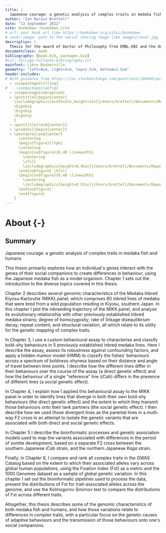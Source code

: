 ```yaml
---
title: |
  Japanese courage: a genetic analysis of complex traits in medaka fish and humans
author: "Ian Narain Brettell"
date: "13 September 2022"
site: bookdown::bookdown_site
# url: your book url like https://bookdown.org/yihui/bookdown
# cover-image: path to the social sharing image like images/cover.jpg
description: |
  Thesis for the award of Doctor of Philosophy from EMBL-EBI and the University of Cambridge.
documentclass: book
bibliography: [book.bib, packages.bib]
#csl: chicago-fullnote-bibliography.csl
mainfont: Libre Baskerville
geometry: "left=4cm, right=3cm, top=2.5cm, bottom=2.5cm"
header-includes:
# With guidance from https://tex.stackexchange.com/questions/148438/putting-two-images-beside-each-other
  - \usepackage{titling}
#  - \usepackage{subfig}
  - \usepackage{subcaption}
  - \pretitle{\begin{center}
    \includegraphics[width=2in,height=2in]{/Users/brettell/Documents/Repositories/PhD-thesis/book/figs/title/Arms_PembrokeCollege_Cambridge.pdf}\LARGE\\
    \bigskip
    \bigskip
    \bigskip
    }
  - \posttitle{\end{center}}
  - \predate{\begin{center}}
  - \postdate{\end{center}
      \centering
      \begin{figure}[!tpb]
      \centering
      \begin{subfigure}{0.49 \linewidth}
        \centering
        \vfill
        \includegraphics[height=0.45in]{/Users/brettell/Documents/Repositories/PhD-thesis/book/figs/title/cambridge_university2.pdf}
      \end{subfigure} \hfill
      \begin{subfigure}{0.49 \linewidth}
        \centering
        \includegraphics[height=0.55in]{/Users/brettell/Documents/Repositories/PhD-thesis/book/figs/title/EMBL_EBI_Logo_black.pdf}
      \end{subfigure}
      \end{figure}
    }
---
```


# About {-}

## Summary

Japanese courage: a genetic analysis of complex traits in medaka fish and humans

This thesis primarily explores how an individual's genes interact with the genes of their social companions to create differences in behaviour, using the Japanese medaka fish as a model organism. Chapter 1 sets out the introduction to the diverse topics covered in this thesis. 

Chapter 2 describes several genomic characteristics of the Medaka Inbred Kiyosu-Karlsruhe (MIKK) panel, which comprises 80 inbred lines of medaka that were bred from a wild population residing in Kiyosu, southern Japan. In this chapter I plot the inbreeding trajectory of the MIKK panel, and analyse its evolutionary relationship with other previously established inbred medaka strains; degree of homozygosity; rate of linkage disequilibrium decay; repeat content; and structural variation, all which relate to its utility for the genetic mapping of complex traits.

In Chapter 3, I use a custom behavioural assay to characterise and classify bold-shy behaviours in 5 previously established inbred medaka lines. Here I describe the assay, assess its robustness against confounding factors, and apply a hidden markov model (HMM) to classify the fishes' behaviours across a spectrum of boldness-shyness based on their distance and angle of travel between time points. I describe how the different lines differ in their behaviours over the course of the assay (a direct genetic effect) and how the behaviour of a single "reference" line (*iCab*) differs in the presence of different lines (a social genetic effect).

In Chapter 4, I explain how I applied this behavioural assay to the MIKK panel in order to identify lines that diverge in both their own bold-shy behaviours (the direct genetic effect) and the extent to which they transmit those behaviours onto their tank partners (the social genetic effect). I then describe how we used those divergent lines as the parental lines in a multi-way F2 cross in an attempt to isolate the genetic variants that are associated with both direct and social genetic effects.

In Chapter 5 I describe the bioinformatic processes and genetic association models used to map the variants associated with differences in the period of somite development, based on a separate F2 cross between the southern Japanese *iCab* strain, and the northern Japanese *Kaga* strain. 

Finally, in Chapter 6, I compare and rank all complex traits in the GWAS Catalog based on the extent to which their associated alleles vary across global human populations, using the Fixation Index (Fst) as a metric and the 1000 Genomes dataset as a sample of global genetic variation. In this chapter I set out the bioinformatic pipelines used to process the data, present the distributions of Fst for trait-associated alleles across the genome, and use the Kolmogorov-Smirnov test to compare the distributions of Fst across different traits.

Altogether, this thesis describes some of the genomic characteristics of both medaka fish and humans, and how those variations relate to differences in complex traits, with a particular focus on the genetic causes of adaptive behaviours and the transmission of those behaviours onto one's social companions.
